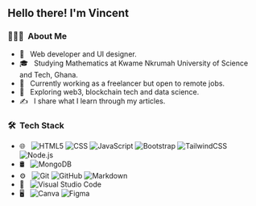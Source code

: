 <h2>Hello there! I'm Vincent</h2>

<h3> 👨🏻‍💻 &nbsp;About Me </h3>

- 🤔 &nbsp; Web developer and UI designer.
- 🎓 &nbsp; Studying Mathematics at Kwame Nkrumah University of Science and Tech, Ghana.
- 💼 &nbsp; Currently working as a freelancer but open to remote jobs.
- 🌱 &nbsp; Exploring web3, blockchain tech and data science.
- ✍️ &nbsp; I share what I learn through my articles.

<h3> 🛠 &nbsp;Tech Stack</h3>

- 🌐 &nbsp;
  ![HTML5](https://img.shields.io/badge/-HTML5-333333?style=flat&logo=HTML5)
  ![CSS](https://img.shields.io/badge/-CSS-333333?style=flat&logo=CSS3&logoColor=1572B6)
  ![JavaScript](https://img.shields.io/badge/-JavaScript-333333?style=flat&logo=javascript)
  ![Bootstrap](https://img.shields.io/badge/-Bootstrap-333333?style=flat&logo=bootstrap&logoColor=563D7C)
  ![TailwindCSS](https://img.shields.io/badge/tailwindcss-333333?style=flat&logo=tailwind-css)
  ![Node.js](https://img.shields.io/badge/-Node.js-333333?style=flat&logo=node.js)
- 🛢 &nbsp;
  ![MongoDB](https://img.shields.io/badge/-MongoDB-333333?style=flat&logo=mongodb)
- ⚙️ &nbsp;
  ![Git](https://img.shields.io/badge/-Git-333333?style=flat&logo=git)
  ![GitHub](https://img.shields.io/badge/-GitHub-333333?style=flat&logo=github)
  ![Markdown](https://img.shields.io/badge/-Markdown-333333?style=flat&logo=markdown)
- 🔧 &nbsp;
  ![Visual Studio Code](https://img.shields.io/badge/-Visual%20Studio%20Code-333333?style=flat&logo=visual-studio-code&logoColor=007ACC)
- 🖥 &nbsp;
  ![Canva](https://img.shields.io/badge/Canva-333333?style=flat&logo=Canva)
  ![Figma](https://img.shields.io/badge/figma-333333?style=flat&logo=figma)


